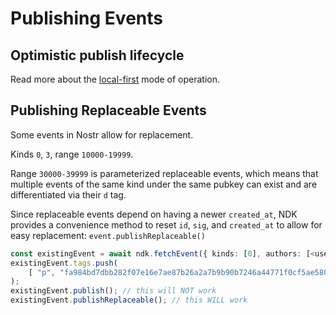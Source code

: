 # Publishing Events

## Optimistic publish lifecycle

Read more about the [local-first](./local-first.md) mode of operation.

## Publishing Replaceable Events

Some events in Nostr allow for replacement.

Kinds `0`, `3`, range `10000-19999`.

Range `30000-39999` is parameterized replaceable events, which means that multiple events of the same kind under the
same pubkey can exist and are differentiated via their `d` tag.

Since replaceable events depend on having a newer `created_at`, NDK provides a convenience method to reset `id`, `sig`,
and `created_at` to allow for easy replacement: `event.publishReplaceable()`

```ts
const existingEvent = await ndk.fetchEvent({ kinds: [0], authors: [<user-pubkey>]}); // fetch the event to replace
existingEvent.tags.push(
    [ "p", "fa984bd7dbb282f07e16e7ae87b26a2a7b9b90b7246a44771f0cf5ae58018f52" ] // follow a new user
);
existingEvent.publish(); // this will NOT work
existingEvent.publishReplaceable(); // this WILL work
```
